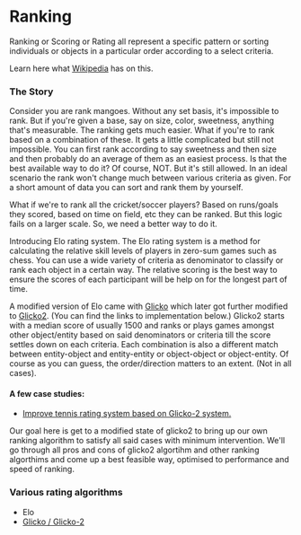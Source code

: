 # Ranking

Ranking or Scoring or Rating all represent a specific pattern or sorting individuals or objects in a particular order according to a select criteria.

Learn here what [Wikipedia](https://en.wikipedia.org/wiki/Ranking) has on this.

### The Story

Consider you are rank mangoes.
Without any set basis, it's impossible to rank. But if you're given a base, say on size, color, sweetness, anything that's measurable. The ranking gets much easier.
What if you're to rank based on a combination of these. It gets a little complicated but still not impossible. You can first rank according to say sweetness and then size and then probably do an average of them as an easiest process. Is that the best available way to do it? Of course, NOT. But it's still allowed. In an ideal scenario the rank won't change much between various criteria as given.
For a short amount of data you can sort and rank them by yourself.

What if we're to rank all the cricket/soccer players? Based on runs/goals they scored, based on time on field, etc they can be ranked.
But this logic fails on a larger scale. So, we need a better way to do it.

Introducing Elo rating system.
The Elo rating system is a method for calculating the relative skill levels of players in zero-sum games such as chess. You can use a wide variety of criteria as denominator to classify or rank each object in a certain way. The relative scoring is the best way to ensure the scores of each participant will be help on for the longest part of time.

A modified version of Elo came with [Glicko](http://glicko.net/ratings/glicko.pdf) which later got further modified to [Glicko2](http://glicko.net/ratings/glicko2desc.pdf). (You can find the links to implementation below.)
Glicko2 starts with a median score of usually 1500 and ranks or plays games amongst other object/entity based on said denominators or criteria till the score settles down on each criteria. Each combination is also a different match between entity-object and entity-entity or object-object or object-entity. Of course as you can guess, the order/direction matters to an extent. (Not in all cases).

#### A few case studies:
- [Improve tennis rating system based on Glicko-2 system.](https://medium.com/@taiga_tachibana/improve-tennis-rating-system-based-on-glicko-2-system-d481e83a1ecb)


Our goal here is get to a modified state of glicko2 to bring up our own ranking algorithm to satisfy all said cases with minimum intervention. We'll go through all pros and cons of glicko2 algortihm and other ranking algorthims and come up a best feasible way, optimised to performance and speed of ranking.


### Various rating algorithms

- Elo
- [Glicko / Glicko-2](https://github.com/anistark/scoring/blob/master/algorithms/glicko2.md)
